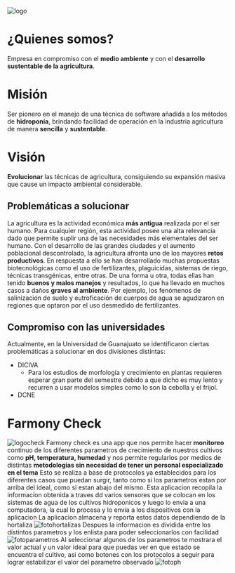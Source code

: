 ![logo](https://i.ibb.co/BLSzmKR/652792-D3-EE92-43-EA-A558-62-E0-CF07-AF37.png)
# ¿Quienes somos?
Empresa en compromiso con el **medio ambiente** y con el **desarrollo sustentable de la agricultura**.
# Misión
Ser pionero en el manejo de una técnica de software añadida a los métodos de **hidroponía**, brindando facilidad de operación en la industria agricultura de manera **sencilla** y **sustentable**.
# Visión
**Evolucionar** las técnicas de agricultura, consiguiendo su expansión masiva que cause un impacto ambiental considerable.
## Problemáticas a solucionar
La agricultura es la actividad económica **más antigua** realizada por el ser humano. Para cualquier región, esta actividad posee una alta relevancia dado que permite suplir una de las necesidades más elementales del ser humano. Con el desarrollo de las grandes ciudades y el aumento poblacional descontrolado, la agricultura afronta uno de los mayores **retos productivos**.
En respuesta a ello se han desarrollado muchas propuestas biotecnológicas como el uso de fertilizantes, plaguicidas, sistemas de riego, técnicas transgénicas, entre otras. De una forma u otra, todas ellas han tenido **buenos y malos manejos** y resultados, lo que ha llevado en muchos casos a daños **graves al ambiente**. Por ejemplo, los fenómenos de salinización de suelo y eutroficación de cuerpos de agua se agudizaron en regiones que optaron por el uso desmedido de fertilizantes.
## Compromiso con las universidades
Actualmente, en la Universidad de Guanajuato se identificaron ciertas problemáticas a solucionar en dos divisiones distintas:
* DICIVA
  * Para los estudios de morfología y crecimiento en plantas requieren esperar gran parte del semestre debido a que dicho es muy lento y recurren a usar modelos simples como lo son la cebolla y el frijol.
* DCNE

# Farmony Check
![logocheck](https://i.imgur.com/T6iWY6d.png)
Farmony check es una app que nos permite hacer **monitoreo** continuo de los diferentes parametros de crecimiento de nuestros cultivos como **pH, temperatura, humedad** y nos permite regularlos por medios de distintas **metodologias sin necesidad de tener un personal especializado en el tema**
Esto se realiza a base de protocolos ya establecidos para los diferentes casos que puedan surgir, tanto como si los parametros estan por arriba del ideal, como si estan abajo del mismo.
Esta aplicacion recopila la informacion obtenida a traves dd varios sensores que se colocan en los sistemas de agua de los cultivos hidroponicos y luego lo envia a una computadora, la cual lo procesa y lo envia a los dispositivos con la aplicacion
La aplicacion almacena y reporta estos datos dependiendo de la hortaliza
![fotohortalizas](https://i.imgur.com/0x85DyZ.png)
Despues la informacion es dividida entre los distintos parametros y los enlista para poder seleccionarlos con facilidad
![fotoparametros](https://i.imgur.com/f7GwLMX.png)
Al seleccionar algunos de los parametros te mostrara el valor actual y un valor ideal para que puedas ver en que estado se encuentra el cultivo, asi como botones con los protocolos a seguir para lograr estabilizar el valor del parametro observado
![fotoph](https://i.imgur.com/QJTHCdK.png)
